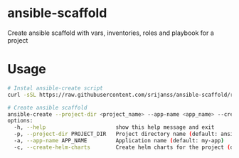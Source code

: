 # ansible-scaffold

Create ansible scaffold with vars, inventories, roles and playbook for a project

# Usage

```bash
# Instal ansible-create script
curl -sSL https://raw.githubusercontent.com/srijanss/ansible-scaffold/refs/heads/main/ansible-create -o /usr/local/bin/ansible-create && chmod +x /usr/local/bin/ansible-create

# Create ansible scaffold
ansible-create --project-dir <project_name> --app-name <app_name> --create-helm-charts
options:
  -h, --help                      show this help message and exit
  -p, --project-dir PROJECT_DIR   Project directory name (default: ansible-scaffold)
  -a, --app-name APP_NAME         Application name (default: my-app)
  -c, --create-helm-charts        Create helm charts for the project (default: False)
```
